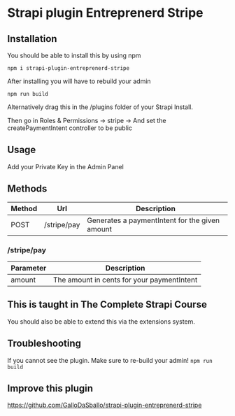 # Strapi plugin Entreprenerd Stripe

## Installation
You should be able to install this by using npm

```npm i strapi-plugin-entreprenerd-stripe```

After installing you will have to rebuild your admin

```npm run build```



Alternatively drag this in the /plugins folder of your Strapi Install.

Then go in Roles & Permissions -> stripe -> And set the createPaymentIntent controller to be public

## Usage
Add your Private Key in the Admin Panel

## Methods

| Method | Url         | Description                                    |
|--------|-------------|------------------------------------------------|
| POST   | /stripe/pay | Generates a paymentIntent for the given amount |

### /stripe/pay
| Parameter | Description                                 |
|-----------|---------------------------------------------|
| amount    | The amount in cents for your paymentIntent  |


## This is taught in The Complete Strapi Course
You should also be able to extend this via the extensions system.

## Troubleshooting

If you cannot see the plugin. Make sure to re-build your admin!
```npm run build```

## Improve this plugin

https://github.com/GalloDaSballo/strapi-plugin-entreprenerd-stripe

